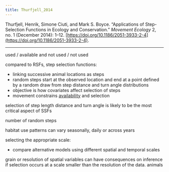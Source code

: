 ```yaml
---
title: Thurfjell_2014
---
```


Thurfjell, Henrik, Simone Ciuti, and Mark S. Boyce. “Applications of Step-Selection Functions in Ecology and Conservation.” _Movement Ecology_ 2, no. 1 (December 2014): 1–12. [https://doi.org/10.1186/2051-3933-2-4](https://doi.org/10.1186/2051-3933-2-4).

---

used / available and not used / not used

compared to RSFs, step selection functions:

- linking successive animal locations as steps
- random steps start at the observed location and end at a point defined by a random draw from step distance and turn angle distributions
- objective is how covariates affect selection of steps
- movement constrains [availability](../topics/availability.md) and selection


selection of step length distance and turn angle is likely to be the most critical aspect of SSFs

number of random steps 


habitat use patterns can vary seasonally, daily or across years

selecting the appropriate scale:

- compare alternative models using different spatial and temporal scales

grain or resolution of spatial variables can have consequences on inference if selection occurs at a scale smaller than the resolution of the data. animals


